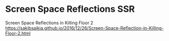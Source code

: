 # Screen Space Reflections SSR

Screen Space Reflections in Killing Floor 2
https://sakibsaikia.github.io/2016/12/26/Screen-Space-Reflection-in-Killing-Floor-2.html

